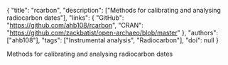 {
  "title": "rcarbon",
  "description": ["Methods for calibrating and analysing radiocarbon dates"],
  "links": {
    "GitHub": "https://github.com/ahb108/rcarbon",
    "CRAN": "https://github.com/zackbatist/open-archaeo/blob/master"
  },
  "authors": ["ahb108"],
  "tags": ["Instrumental analysis", "Radiocarbon"],
  "doi": null
}

<!-- Generated by csv2md.R – do not edit by hand -->

Methods for calibrating and analysing radiocarbon dates